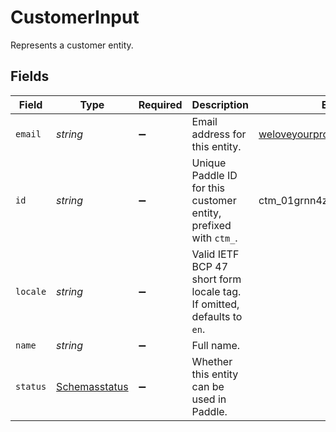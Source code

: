# CustomerInput

Represents a customer entity.


## Fields

| Field                                                                  | Type                                                                   | Required                                                               | Description                                                            | Example                                                                |
| ---------------------------------------------------------------------- | ---------------------------------------------------------------------- | ---------------------------------------------------------------------- | ---------------------------------------------------------------------- | ---------------------------------------------------------------------- |
| `email`                                                                | *string*                                                               | :heavy_minus_sign:                                                     | Email address for this entity.                                         | weloveyourproduct@paddle.com                                           |
| `id`                                                                   | *string*                                                               | :heavy_minus_sign:                                                     | Unique Paddle ID for this customer entity, prefixed with `ctm_`.       | ctm_01grnn4zta5a1mf02jjze7y2ys                                         |
| `locale`                                                               | *string*                                                               | :heavy_minus_sign:                                                     | Valid IETF BCP 47 short form locale tag. If omitted, defaults to `en`. |                                                                        |
| `name`                                                                 | *string*                                                               | :heavy_minus_sign:                                                     | Full name.                                                             |                                                                        |
| `status`                                                               | [Schemasstatus](../../models/shared/schemasstatus.md)                  | :heavy_minus_sign:                                                     | Whether this entity can be used in Paddle.                             |                                                                        |